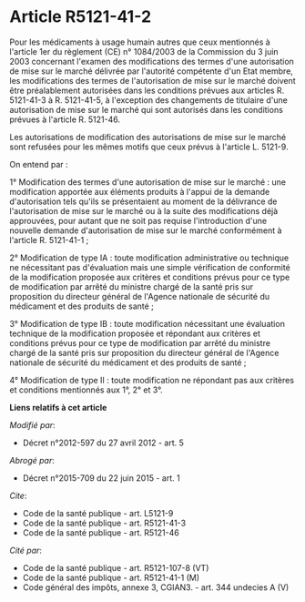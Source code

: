 # Article R5121-41-2

Pour les médicaments à usage humain autres que ceux mentionnés à l'article 1er du règlement (CE) n° 1084/2003 de la
Commission du 3 juin 2003 concernant l'examen des modifications des termes d'une autorisation de mise sur le marché délivrée
par l'autorité compétente d'un Etat membre, les modifications des termes de l'autorisation de mise sur le marché doivent être
préalablement autorisées dans les conditions prévues aux articles R. 5121-41-3 à R. 5121-41-5, à l'exception des changements
de titulaire d'une autorisation de mise sur le marché qui sont autorisés dans les conditions prévues à l'article R. 5121-46. 

Les autorisations de modification des autorisations de mise sur le marché sont refusées pour les mêmes motifs que ceux prévus
à l'article L. 5121-9. 

On entend par : 

1° Modification des termes d'une autorisation de mise sur le marché : une modification apportée aux éléments produits à
l'appui de la demande d'autorisation tels qu'ils se présentaient au moment de la délivrance de l'autorisation de mise sur le
marché ou à la suite des modifications déjà approuvées, pour autant que ne soit pas requise l'introduction d'une nouvelle
demande d'autorisation de mise sur le marché conformément à l'article R. 5121-41-1 ; 

2° Modification de type IA : toute modification administrative ou technique ne nécessitant pas d'évaluation mais une simple
vérification de conformité de la modification proposée aux critères et conditions prévus pour ce type de modification par
arrêté du ministre chargé de la santé pris sur proposition du directeur général de l'Agence nationale de sécurité du
médicament et des produits de santé ; 

3° Modification de type IB : toute modification nécessitant une évaluation technique de la modification proposée et répondant
aux critères et conditions prévus pour ce type de modification par arrêté du ministre chargé de la santé pris sur proposition
du directeur général de l'Agence nationale de sécurité du médicament et des produits de santé ; 

4° Modification de type II : toute modification ne répondant pas aux critères et conditions mentionnés aux 1°, 2° et 3°.

**Liens relatifs à cet article**

_Modifié par_:

  - Décret n°2012-597 du 27 avril 2012 - art. 5

_Abrogé par_:

  - Décret n°2015-709 du 22 juin 2015 - art. 1

_Cite_:

  - Code de la santé publique - art. L5121-9
  - Code de la santé publique - art. R5121-41-3
  - Code de la santé publique - art. R5121-46

_Cité par_:

  - Code de la santé publique - art. R5121-107-8 (VT)
  - Code de la santé publique - art. R5121-41-1 (M)
  - Code général des impôts, annexe 3, CGIAN3. - art. 344 undecies A (V)
